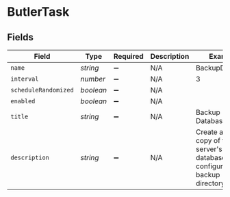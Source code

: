 # ButlerTask


## Fields

| Field                                                                            | Type                                                                             | Required                                                                         | Description                                                                      | Example                                                                          |
| -------------------------------------------------------------------------------- | -------------------------------------------------------------------------------- | -------------------------------------------------------------------------------- | -------------------------------------------------------------------------------- | -------------------------------------------------------------------------------- |
| `name`                                                                           | *string*                                                                         | :heavy_minus_sign:                                                               | N/A                                                                              | BackupDatabase                                                                   |
| `interval`                                                                       | *number*                                                                         | :heavy_minus_sign:                                                               | N/A                                                                              | 3                                                                                |
| `scheduleRandomized`                                                             | *boolean*                                                                        | :heavy_minus_sign:                                                               | N/A                                                                              |                                                                                  |
| `enabled`                                                                        | *boolean*                                                                        | :heavy_minus_sign:                                                               | N/A                                                                              |                                                                                  |
| `title`                                                                          | *string*                                                                         | :heavy_minus_sign:                                                               | N/A                                                                              | Backup Database                                                                  |
| `description`                                                                    | *string*                                                                         | :heavy_minus_sign:                                                               | N/A                                                                              | Create a backup copy of the server's database in the configured backup directory |